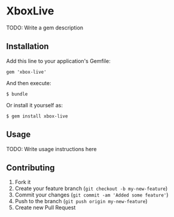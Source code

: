 # XboxLive

TODO: Write a gem description

## Installation

Add this line to your application's Gemfile:

    gem 'xbox-live'

And then execute:

    $ bundle

Or install it yourself as:

    $ gem install xbox-live

## Usage

TODO: Write usage instructions here

## Contributing

1. Fork it
2. Create your feature branch (`git checkout -b my-new-feature`)
3. Commit your changes (`git commit -am 'Added some feature'`)
4. Push to the branch (`git push origin my-new-feature`)
5. Create new Pull Request
